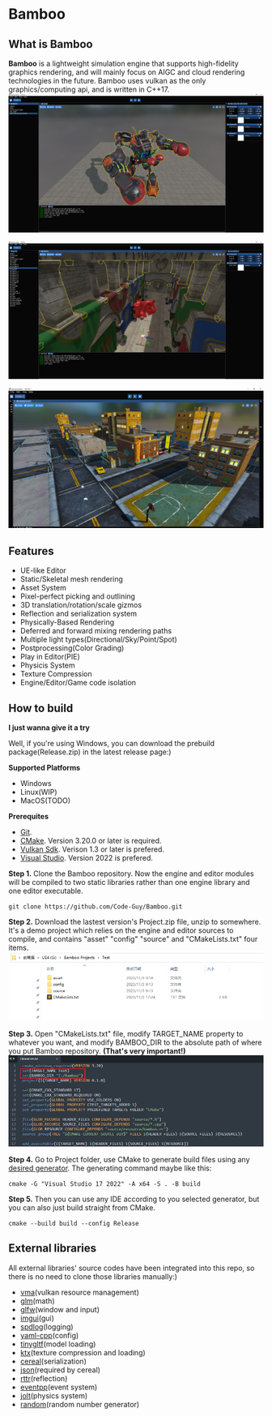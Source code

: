 

# Bamboo

## What is Bamboo
**Bamboo** is a lightweight simulation engine that supports high-fidelity graphics rendering, and will mainly focus on AIGC and cloud rendering technologies in the future. Bamboo uses vulkan as the only graphics/computing api, and is written in C++17.
![1](snapshot/robot.png)

![2](snapshot/sponza.png)

![3](snapshot/city.png)

## Features
- UE-like Editor
- Static/Skeletal mesh rendering
- Asset System
- Pixel-perfect picking and outlining
- 3D translation/rotation/scale gizmos
- Reflection and serialization system
- Physically-Based Rendering
- Deferred and forward mixing rendering paths
- Multiple light types(Directional/Sky/Point/Spot)
- Postprocessing(Color Grading)
- Play in Editor(PIE)
- Physicis System
- Texture Compression
- Engine/Editor/Game code isolation

## How to build
**I just wanna give it a try**

Well, if you're using Windows, you can download the prebuild package(Release.zip) in the latest release page:)

**Supported Platforms**
- Windows
- Linux(WIP)
- MacOS(TODO)

**Prerequites**
- [Git](http://git-scm.com/downloads).
- [CMake](https://cmake.org/download/). Version 3.20.0 or later is required.
- [Vulkan Sdk](https://www.lunarg.com/vulkan-sdk/). Verison 1.3 or later is prefered.
- [Visual Studio](https://visualstudio.microsoft.com/). Version 2022 is prefered.

**Step 1.** Clone the Bamboo repository. Now the engine and editor modules will be compiled to two static libraries rather than one engine library and one editor executable.

```shell
git clone https://github.com/Code-Guy/Bamboo.git
```

**Step 2.** Download the lastest version's Project.zip file, unzip to somewhere. It's a demo project which relies on the engine and editor sources to compile, and contains "asset" "config" "source" and "CMakeLists.txt" four items.
![4](snapshot/project_files.png)

**Step 3.** Open "CMakeLists.txt" file, modify TARGET_NAME property to whatever you want, and modify BAMBOO_DIR to the absolute path of where you put Bamboo repository. **(That's very important!)**
![5](snapshot/cmakelists_properties.png)

**Step 4.** Go to Project folder, use CMake to generate build files using any [desired generator](https://cmake.org/cmake/help/latest/manual/cmake-generators.7.html). The generating command maybe like this:

```shell
cmake -G "Visual Studio 17 2022" -A x64 -S . -B build
```

**Step 5.** Then you can use any IDE according to you selected generator, but you can also just build straight from CMake.

```shell
cmake --build build --config Release
```

## External libraries
All external libraries' source codes have been integrated into this repo, so there is no need to clone those libraries manually:)
- [vma](https://gpuopen.com/vulkan-memory-allocator/)(vulkan resource management)
- [glm](https://glm.g-truc.net/0.9.9/)(math)
- [glfw](https://www.glfw.org/)(window and input)
- [imgui](https://www.dearimgui.com/)(gui)
- [spdlog](https://github.com/gabime/spdlog)(logging)
- [yaml-cpp](https://github.com/jbeder/yaml-cpp)(config)
- [tinygltf](https://github.com/syoyo/tinygltf)(model loading)
- [ktx](https://github.com/KhronosGroup/KTX-Software)(texture compression and loading)
- [cereal](https://uscilab.github.io/cereal/)(serialization)
- [json](https://www.json.org/json-en.html)(required by cereal)
- [rttr](https://www.rttr.org/)(reflection)
- [eventpp](https://github.com/wqking/eventpp)(event system)
- [jolt](https://github.com/jrouwe/JoltPhysics)(physics system)
- [random](https://github.com/effolkronium/random)(random number generator)